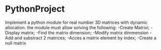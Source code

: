 # PythonProject
Implement a python module for real number 3D matrices with dynamic allocation. the module must allow solving the following:
-Create Matrixi;
-Display matrix;
-Find the matrix dimension;
-Modify matrix dimmension
-Add and substract 2 matrices;
-Acces a matrix element by index;
-Create a null matrix
